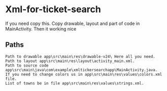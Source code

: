 # Xml-for-ticket-search
If you need copy this. Copy drawable, layout and part of code in MainActivity.
Then it working nice
## Paths
```
Path to drawable app\src\main\res\drawable-v24\ Here all you need.
Path to layout app\src\main\res\layout\activity_main.xml.
Path to source code app\src\main\java\com\example\xmltickersearchapp\MainActivity.java.
If you need to change colors us in app\src\main\res\values\colors.xml file.
List of towns be in file app\src\main\res\values\strings.xml.
```
